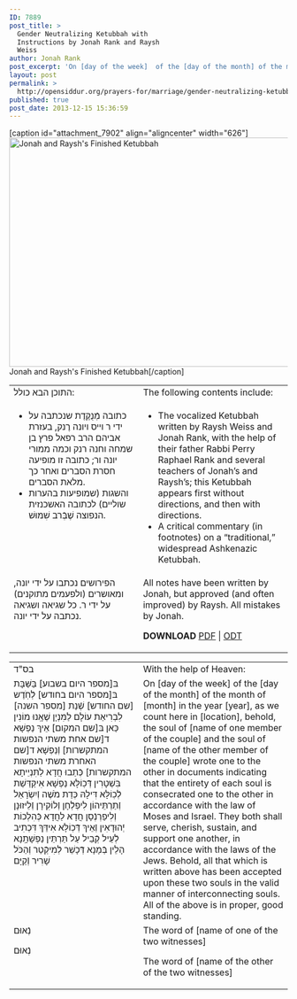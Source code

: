 ```yaml
---
ID: 7889
post_title: >
  Gender Neutralizing Ketubbah with
  Instructions by Jonah Rank and Raysh
  Weiss
author: Jonah Rank
post_excerpt: 'On [day of the week]  of the [day of the month] of the month of [month] in the year [year], as we count here in [location], behold, the soul of  [name of one member of the couple] and the soul of [name of the other member of the couple] wrote one to the other in documents indicating that the entirety of each soul is consecrated one to the other in accordance with the law of Moses and Israel. They both shall serve, cherish, sustain, and support one another, in accordance with the laws of the Jews. Behold, all that which is written above has been accepted upon these two souls in the valid manner of interconnecting souls. All of the above is in proper, good standing.'
layout: post
permalink: >
  http://opensiddur.org/prayers-for/marriage/gender-neutralizing-ketubbah-with-instructions-by-jonah-rank-and-raysh-weiss/
published: true
post_date: 2013-12-15 15:36:59
---
```

[caption id="attachment_7902" align="aligncenter" width="626"]<a href="http://opensiddur.org/wp-content/uploads/2013/12/Jonah-and-Rayshs-Ketubbah.jpg"><img src="http://opensiddur.org/wp-content/uploads/2013/12/Jonah-and-Rayshs-Ketubbah.jpg" alt="Jonah and Raysh&#039;s Finished Ketubbah" width="626" height="414" class="size-full wp-image-7902" /></a> Jonah and Raysh's Finished Ketubbah[/caption]

<table style="margin-left: auto;margin-right: auto;">
<tbody>
<tr>
<td style="vertical-align:top;" width="46%">
<div class="commentary"><span lang="he">
התוכן הבא כולל:
</span></div></td>
 
<td style="vertical-align:top;" width="53%"><div class="english">
The following contents include:
	</div></td></tr>
<tr><td style="vertical-align:top;" width="46%"><div class="commentary"><span lang="he">
<ul>
	<li>כתובה מְֿנֻקֶּדֶת שנכתבה על ידי ר וייס ויונה רֶנק, בעזרת אביהם הרב רפאל פרץ בן שמחה וחנה רנק וכמה ממורי יונה ור; כתובה זו מופיעה חסרת הסברים ואחר כך מלאת הסברים.</li>
	<li>והשגות (שמופיעות בהערות שוליים) לכתובה האשכנזית הנפוצה שֶׁבְּֿרב שִׁמּוּשׁ.</li>
</ul>
</span></div></td>
 
<td style="vertical-align:top;" width="53%"><div class="english">
<ul>
	<li>The vocalized Ketubbah written by Raysh Weiss and Jonah Rank, with the help of their father Rabbi Perry Raphael Rank and several teachers of Jonah’s and Raysh’s; this Ketubbah appears first without directions, and then with directions.</li>
	<li>A critical commentary (in footnotes) on a “traditional,” widespread Ashkenazic Ketubbah.</li>
</ul>
	</div></td></tr>
<tr><td style="vertical-align:top;" width="46%"><div class="commentary"><span lang="he">
הפירושים נכתבו על ידי יונה, ומאושרים (ולפעמים מתוקנים) על ידי ר. כל שגיאה ושגיאה נכתבה על ידי יונה.
</span></div></td>
 
<td style="vertical-align:top;" width="53%"><div class="english">
All notes have been written by Jonah, but approved (and often improved) by Raysh. All mistakes by Jonah.

<strong>DOWNLOAD</strong> <a href="http://opensiddur.org/wp-content/uploads/2013/12/Jonah-Rank-and-Raysh-Weiss-Gender-Neutralizing-Ketubbah-With-Instructions.pdf">PDF</a> | <a href="http://opensiddur.org/wp-content/uploads/2013/12/Jonah-Rank-and-Raysh-Weiss-Gender-Neutralizing-Ketubbah-With-Instructions.odt">ODT</a>
</td></tr>
</tbody>
</tbody></tbody></tbody></table>

<table style="margin-left: auto;margin-right: auto;">
<tbody>
<tr>
<td style="vertical-align:top;" width="46%">
<div class="liturgy"><span lang="he">
בס"ד
</span></div></td>
 
<td style="vertical-align:top;" width="53%"><div class="english">
With the help of Heaven:
	</div></td></tr>
<tr><td style="vertical-align:top;" width="46%"><div class="liturgy"><span lang="he">
בּ[מספר היום בשבוע] בַּשַּׁבָּת בּ[מספר היום בחודש] לְֿחֹֽדֶש [שם החודש] שְֿׁנַת [מספר השנה] לִבְרִיאַת עוֹלָם לַמִּנְיָן שֶׁאָֽנוּ מוֹנִין כַּאן בּ[שם המקום] אֵיךְ נַפְשָׁא ד[שם אחת משתי הנפשות המתקשרות] וְֿנַפְשָׁא ד[שם האחרת משתי הנפשות המתקשרות] כְּֿתַבוּ חֲדָא לַתִּנְיֵיתָא בִּשְׁטָרִין דְּֿכֽוֹלָּא נַפְשָׁא אִיקַּדַּשַׁת לְֿכֽוֹלָּא דִּילָהּ כְּדַת מֹשֶׁה וְֿיִשְׂרָאֵל וְֿתַרְתֵּיהוֹן לִיפְלְֿחָן וְֿלוֹקִירָן וְֿלֵיזוּנָן וְֿלִיפַרְנְֿסָן חֲדָא לַחֲדָא כְּֿהִלְכוֹת יְֿהוּדָאִין וְֿאֵיךְ דְּֿכֽוֹלָּא אִידֵּךְ דִּכְתִיב לְֿעֵיל קְֿבֵיל עַל תַּרְתֵּין נַפְשָׁתָֽנָא הָלֵין בְּֿמָנָא דְּֿכָשֵׁר לְֿמִיקְֿטַר וְֿהַכֹּל שָׁרִיר וְֿקַיָּם
</span></div></td>
 
<td style="vertical-align:top;" width="53%"><div class="english">
On [day of the week]  of the [day of the month] of the month of [month] in the year [year], as we count here in [location], behold, the soul of  [name of one member of the couple] and the soul of [name of the other member of the couple] wrote one to the other in documents indicating that the entirety of each soul is consecrated one to the other in accordance with the law of Moses and Israel. They both shall serve, cherish, sustain, and support one another, in accordance with the laws of the Jews. Behold, all that which is written above has been accepted upon these two souls in the valid manner of interconnecting souls. All of the above is in proper, good standing.
	</div></td></tr>
<tr><td style="vertical-align:top;" width="46%"><div class="liturgy"><span lang="he">
נְֿאוּם                                                                                       

נְֿאוּם                                                                                      
</span></div></td>
 
<td style="vertical-align:top;" width="53%"><div class="english">
The word of [name of one of the two witnesses]

The word of [name of the other of the two witnesses]
</td></tr>
</tbody>
</tbody></tbody></tbody></table>